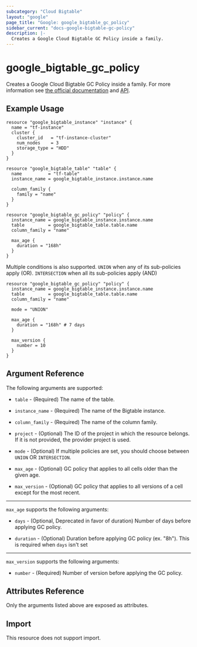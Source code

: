 ```yaml
---
subcategory: "Cloud Bigtable"
layout: "google"
page_title: "Google: google_bigtable_gc_policy"
sidebar_current: "docs-google-bigtable-gc-policy"
description: |-
  Creates a Google Cloud Bigtable GC Policy inside a family.
---
```


# google_bigtable_gc_policy

Creates a Google Cloud Bigtable GC Policy inside a family. For more information see
[the official documentation](https://cloud.google.com/bigtable/) and
[API](https://cloud.google.com/bigtable/docs/go/reference).


## Example Usage

```hcl
resource "google_bigtable_instance" "instance" {
  name = "tf-instance"
  cluster {
    cluster_id   = "tf-instance-cluster"
    num_nodes    = 3
    storage_type = "HDD"
  }
}

resource "google_bigtable_table" "table" {
  name          = "tf-table"
  instance_name = google_bigtable_instance.instance.name

  column_family {
    family = "name"
  }
}

resource "google_bigtable_gc_policy" "policy" {
  instance_name = google_bigtable_instance.instance.name
  table         = google_bigtable_table.table.name
  column_family = "name"

  max_age {
    duration = "168h"
  }
}
```

Multiple conditions is also supported. `UNION` when any of its sub-policies apply (OR). `INTERSECTION` when all its sub-policies apply (AND)

```hcl
resource "google_bigtable_gc_policy" "policy" {
  instance_name = google_bigtable_instance.instance.name
  table         = google_bigtable_table.table.name
  column_family = "name"

  mode = "UNION"

  max_age {
    duration = "168h" # 7 days
  }

  max_version {
    number = 10
  }
}
```

## Argument Reference

The following arguments are supported:

* `table` - (Required) The name of the table.

* `instance_name` - (Required) The name of the Bigtable instance.

* `column_family` - (Required) The name of the column family.

* `project` - (Optional) The ID of the project in which the resource belongs. If it is not provided, the provider project is used.

* `mode` - (Optional) If multiple policies are set, you should choose between `UNION` OR `INTERSECTION`.

* `max_age` - (Optional) GC policy that applies to all cells older than the given age.

* `max_version` - (Optional) GC policy that applies to all versions of a cell except for the most recent.

-----

`max_age` supports the following arguments:

* `days` - (Optional, Deprecated in favor of duration) Number of days before applying GC policy.

* `duration` - (Optional) Duration before applying GC policy (ex. "8h"). This is required when `days` isn't set

-----

`max_version` supports the following arguments:

* `number` - (Required) Number of version before applying the GC policy.

## Attributes Reference

Only the arguments listed above are exposed as attributes.

## Import

This resource does not support import.
